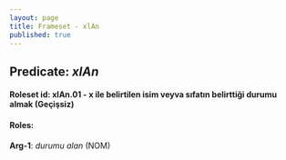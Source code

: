 ```yaml
---
layout: page
title: Frameset - xlAn
published: true
---
```

<h2>Predicate: <i>xlAn</i></h2>
<h4>Roleset id: xlAn.01 - x ile belirtilen isim veyva sıfatın belirttiği durumu almak (Geçişsiz)<br>
<h4>Roles:</h4>
<b>Arg-1</b>: <i>durumu alan</i>  (NOM) <br>
